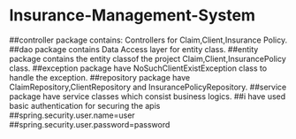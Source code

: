 # Insurance-Management-System

##controller package contains: Controllers for Claim,Client,Insurance Policy.
##dao package contains Data Access layer for entity class.
##entity package contains the entity classof the project Claim,Client,InsurancePolicy class.
##exception package have NoSuchClientExistException class to handle the exception.
##repository package have ClaimRepository,ClientRepository and InsurancePolicyRepository.
##service package have service classes which consist business logics.
##i have used basic authentication for securing the apis 
##spring.security.user.name=user
##spring.security.user.password=password
